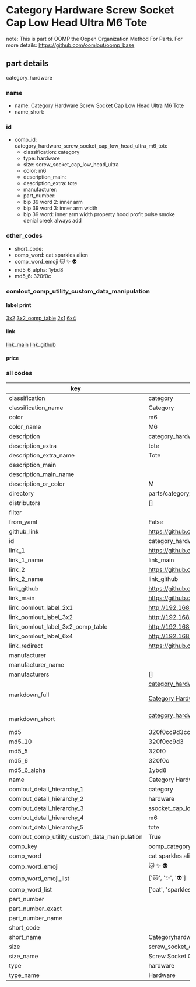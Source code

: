 # Category Hardware Screw Socket Cap Low Head Ultra M6 Tote  

note: This is part of OOMP the Oopen Organization Method For Parts. For more details: https://github.com/oomlout/oomp_base

##  part details
  



category_hardware



### name
* name: Category Hardware Screw Socket Cap Low Head Ultra M6 Tote
* name_short: 
### id
* oomp_id: category_hardware_screw_socket_cap_low_head_ultra_m6_tote
  * classification: category
  * type: hardware
  * size: screw_socket_cap_low_head_ultra
  * color: m6
  * description_main: 
  * description_extra: tote
  * manufacturer: 
  * part_number: 
  * bip 39 word 2: inner arm
  * bip 39 word 3: inner arm width
  * bip 39 word: inner arm width property hood profit pulse smoke denial creek always add

### other_codes
* short_code: 
* oomp_word: cat sparkles alien
* oomp_word_emoji :cat: :sparkles: :alien:
* md5_6_alpha: 1ybd8
* md5_6: 320f0c






### oomlout_oomp_utility_custom_data_manipulation
#### label print
[3x2](http://192.168.1.245:1112/?label=oomp%201ybd8)
[3x2_oomp_table](http://192.168.1.108:1112/?label=oomp%201ybd8)
[2x1](http://192.168.1.242:1112/?label=oomp%201ybd8)
[6x4](http://192.168.1.55:1112/?label=oomp%201ybd8)    

#### link

[link_main](https://github.com/oomlout/oomlout_oomp_version_1_messy/tree/main/parts/category_hardware_screw_socket_cap_low_head_ultra_m6_tote) [link_github](https://github.com/oomlout/oomlout_oomp_version_1_messy/tree/main/parts/category_hardware_screw_socket_cap_low_head_ultra_m6_tote)                             

#### price







### all codes 
| key | value |  
| --- | --- |  
| classification | category |  
| classification_name | Category |  
| color | m6 |  
| color_name | M6 |  
| description | category_hardware |  
| description_extra | tote |  
| description_extra_name | Tote |  
| description_main |  |  
| description_main_name |  |  
| description_or_color | M  |  
| directory | parts/category_hardware_screw_socket_cap_low_head_ultra_m6_tote |  
| distributors | [] |  
| filter |  |  
| from_yaml | False |  
| github_link | https://github.com/oomlout/oomlout_oomp_part_src/tree/main/parts/category_hardware_screw_socket_cap_low_head_ultra_m6_tote |  
| id | category_hardware_screw_socket_cap_low_head_ultra_m6_tote |  
| link_1 | https://github.com/oomlout/oomlout_oomp_version_1_messy/tree/main/parts/category_hardware_screw_socket_cap_low_head_ultra_m6_tote |  
| link_1_name | link_main |  
| link_2 | https://github.com/oomlout/oomlout_oomp_version_1_messy/tree/main/parts/category_hardware_screw_socket_cap_low_head_ultra_m6_tote |  
| link_2_name | link_github |  
| link_github | https://github.com/oomlout/oomlout_oomp_version_1_messy/tree/main/parts/category_hardware_screw_socket_cap_low_head_ultra_m6_tote |  
| link_main | https://github.com/oomlout/oomlout_oomp_version_1_messy/tree/main/parts/category_hardware_screw_socket_cap_low_head_ultra_m6_tote |  
| link_oomlout_label_2x1 | http://192.168.1.242:1112/?label=oomp%201ybd8 |  
| link_oomlout_label_3x2 | http://192.168.1.245:1112/?label=oomp%201ybd8 |  
| link_oomlout_label_3x2_oomp_table | http://192.168.1.108:1112/?label=oomp%201ybd8 |  
| link_oomlout_label_6x4 | http://192.168.1.55:1112/?label=oomp%201ybd8 |  
| link_redirect | https://github.com/oomlout/oomlout_oomp_version_1_messy/tree/main/parts/category_hardware_screw_socket_cap_low_head_ultra_m6_tote |  
| manufacturer |  |  
| manufacturer_name |  |  
| manufacturers | [] |  
| markdown_full | [category_hardware_screw_socket_cap_low_head_ultra_m6_tote](none)<br>[](none)<br>[Category Hardware Screw Socket Cap Low Head Ultra M6 Tote](none)<br><br> |  
| markdown_short | [category_hardware_screw_socket_cap_low_head_ultra_m6_tote](none)<br><br> |  
| md5 | 320f0cc9d3ccd5b2af36aac7f582eba3 |  
| md5_10 | 320f0cc9d3 |  
| md5_5 | 320f0 |  
| md5_6 | 320f0c |  
| md5_6_alpha | 1ybd8 |  
| name | Category Hardware Screw Socket Cap Low Head Ultra M6 Tote |  
| oomlout_detail_hierarchy_1 | category |  
| oomlout_detail_hierarchy_2 | hardware |  
| oomlout_detail_hierarchy_3 | ssocket_cap_low_head_ultra |  
| oomlout_detail_hierarchy_4 | m6 |  
| oomlout_detail_hierarchy_5 | tote |  
| oomlout_oomp_utility_custom_data_manipulation | True |  
| oomp_key | oomp_category_hardware_screw_socket_cap_low_head_ultra_m6_tote |  
| oomp_word | cat sparkles alien |  
| oomp_word_emoji | :cat: :sparkles: :alien: |  
| oomp_word_emoji_list | [':cat:', ':sparkles:', ':alien:'] |  
| oomp_word_list | ['cat', 'sparkles', 'alien'] |  
| part_number |  |  
| part_number_exact |  |  
| part_number_name |  |  
| short_code |  |  
| short_name | Categoryhardware |  
| size | screw_socket_cap_low_head_ultra |  
| size_name | Screw Socket Cap Low Head Ultra |  
| type | hardware |  
| type_name | Hardware |  
